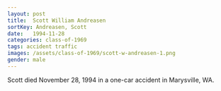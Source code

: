 ```yaml
---
layout: post
title:  Scott William Andreasen
sortKey: Andreasen, Scott
date:   1994-11-28
categories: class-of-1969
tags: accident traffic
images: /assets/class-of-1969/scott-w-andreasen-1.png
gender: male
---
```

Scott died November 28, 1994 in a one-car accident in Marysville, WA.
